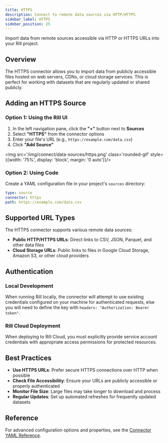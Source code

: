 ```yaml
---
title: HTTPS
description: Connect to remote data sources via HTTP/HTTPS
sidebar_label: HTTPS
sidebar_position: 25
---
```


Import data from remote sources accessible via HTTP or HTTPS URLs into your Rill project.

## Overview

The HTTPS connector allows you to import data from publicly accessible files hosted on web servers, CDNs, or cloud storage services. This is perfect for working with datasets that are regularly updated or shared publicly.


## Adding an HTTPS Source

### Option 1: Using the Rill UI

1. In the left navigation pane, click the **"+"** button next to **Sources**
2. Select **"HTTPS"** from the connector options
3. Enter your file's URL (e.g., `https://example.com/data.csv`)
4. Click **"Add Source"**

<img src='/img/connect/data-sources/https.png' class='rounded-gif' style={{width: '75%', display: 'block', margin: '0 auto'}}/>
<br />


### Option 2: Using Code

Create a YAML configuration file in your project's `sources` directory:

```yaml
type: source
connector: https
path: https://example.com/data.csv
```

## Supported URL Types

The HTTPS connector supports various remote data sources:

- **Public HTTP/HTTPS URLs**: Direct links to CSV, JSON, Parquet, and other data files
- **Cloud Storage URLs**: Public links to files in Google Cloud Storage, Amazon S3, or other cloud providers

## Authentication

### Local Development

When running Rill locally, the connector will attempt to use existing credentials configured on your machine for authenticated requests, else you will need to define the key with `headers: "Authorization: Bearer token"`.

### Rill Cloud Deployment

When deploying to Rill Cloud, you must explicitly provide service account credentials with appropriate access permissions for protected resources.

## Best Practices

- **Use HTTPS URLs**: Prefer secure HTTPS connections over HTTP when possible
- **Check File Accessibility**: Ensure your URLs are publicly accessible or properly authenticated
- **Monitor File Size**: Large files may take longer to download and process
- **Regular Updates**: Set up automated refreshes for frequently updated datasets

## Reference

For advanced configuration options and properties, see the [Connector YAML Reference](/reference/project-files/connectors#https).